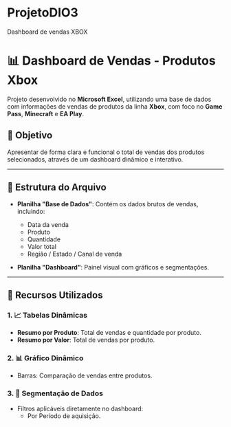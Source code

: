 # ProjetoDIO3
Dashboard de vendas XBOX
# 📊 Dashboard de Vendas - Produtos Xbox

Projeto desenvolvido no **Microsoft Excel**, utilizando uma base de dados com informações de vendas de produtos da linha **Xbox**, com foco no **Game Pass**, **Minecraft** e **EA Play**.

## 🎯 Objetivo

Apresentar de forma clara e funcional o total de vendas dos produtos selecionados, através de um dashboard dinâmico e interativo.

---

## 📁 Estrutura do Arquivo

- **Planilha "Base de Dados"**: Contém os dados brutos de vendas, incluindo:
  - Data da venda
  - Produto
  - Quantidade
  - Valor total
  - Região / Estado / Canal de venda

- **Planilha "Dashboard"**: Painel visual com gráficos e segmentações.

---

## 📌 Recursos Utilizados

### 1. 📈 Tabelas Dinâmicas

- **Resumo por Produto**: Total de vendas e quantidade por produto.
- **Resumo por Valor**: Total de vendas por produto.

### 2. 📊 Gráfico Dinâmico 

- Barras: Comparação de vendas entre produtos.

### 3. 🧩 Segmentação de Dados

- Filtros aplicáveis diretamente no dashboard:
  - Por Período de aquisição.
 

